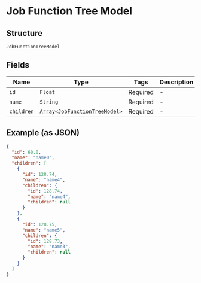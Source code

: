 
# Job Function Tree Model

## Structure

`JobFunctionTreeModel`

## Fields

| Name | Type | Tags | Description |
|  --- | --- | --- | --- |
| `id` | `Float` | Required | - |
| `name` | `String` | Required | - |
| `children` | [`Array<JobFunctionTreeModel>`](../../doc/models/job-function-tree-model.md) | Required | - |

## Example (as JSON)

```json
{
  "id": 60.0,
  "name": "name0",
  "children": [
    {
      "id": 128.74,
      "name": "name4",
      "children": {
        "id": 128.74,
        "name": "name4",
        "children": null
      }
    },
    {
      "id": 128.75,
      "name": "name5",
      "children": {
        "id": 128.73,
        "name": "name3",
        "children": null
      }
    }
  ]
}
```

